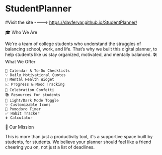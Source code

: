 # StudentPlanner

#Visit the site ---->   https://davfervar.github.io/StudentPlanner/

🎓 Who We Are

We're a team of college students who understand the struggles of balancing school, work, and life. That’s why we built this digital planner, to help students like us stay organized, motivated, and mentally balanced.
🛠️ What We Offer

    📅 Calendar & To-Do Checklists
    💡 Daily Motivational Quotes
    🧠 Mental Health Widget
    📈 Progress & Mood Tracking
    🎉 Celebration Confetti
    📚 Resources for students
    🌙 Light/Dark Mode Toggle
    ✨ Customizable Icons
    🍅 Pomodoro Timer
    ✅ Habit Tracker
    ➕ Calculator

💜 Our Mission

This is more than just a productivity tool, it's a supportive space built by students, for students. We believe your planner should feel like a friend cheering you on, not just a list of deadlines.
